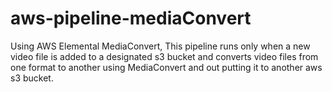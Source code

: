 # aws-pipeline-mediaConvert
Using AWS Elemental MediaConvert, This pipeline runs only when a new video file is added to a designated s3 bucket and converts video files from one format to another using MediaConvert and out putting it to another aws s3 bucket. 
